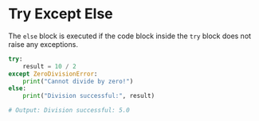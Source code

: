 # Try Except Else

The `else` block is executed if the code block inside the `try` block does not raise any exceptions.

```python
try:
    result = 10 / 2
except ZeroDivisionError:
    print("Cannot divide by zero!")
else:
    print("Division successful:", result)

# Output: Division successful: 5.0
```